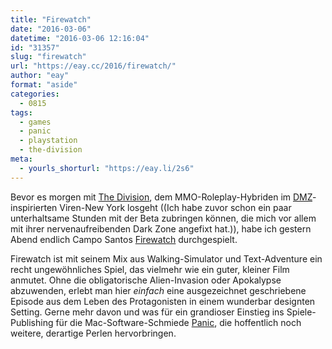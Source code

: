 ```yaml
---
title: "Firewatch"
date: "2016-03-06"
datetime: "2016-03-06 12:16:04"
id: "31357"
slug: "firewatch"
url: "https://eay.cc/2016/firewatch/"
author: "eay"
format: "aside"
categories:
  - 0815
tags:
  - games
  - panic
  - playstation
  - the-division
meta:
  - yourls_shorturl: "https://eay.li/2s6"
---
```


Bevor es morgen mit [The Division](https://en.wikipedia.org/wiki/Tom_Clancy%27s_The_Division), dem MMO-Roleplay-Hybriden im [DMZ](https://en.wikipedia.org/wiki/DMZ_(comics))\-inspirierten Viren-New York losgeht ((Ich habe zuvor schon ein paar unterhaltsame Stunden mit der Beta zubringen können, die mich vor allem mit ihrer nervenaufreibenden Dark Zone angefixt hat.)), habe ich gestern Abend endlich Campo Santos [Firewatch](http://www.firewatchgame.com/) durchgespielt.

Firewatch ist mit seinem Mix aus Walking-Simulator und Text-Adventure ein recht ungewöhnliches Spiel, das vielmehr wie ein guter, kleiner Film anmutet. Ohne die obligatorische Alien-Invasion oder Apokalypse abzuwenden, erlebt man hier _einfach_ eine ausgezeichnet geschriebene Episode aus dem Leben des Protagonisten in einem wunderbar designten Setting. Gerne mehr davon und was für ein grandioser Einstieg ins Spiele-Publishing für die Mac-Software-Schmiede [Panic](http://panic.com/), die hoffentlich noch weitere, derartige Perlen hervorbringen.
